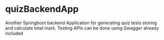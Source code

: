 # quizBackendApp

Another Springboot backend Application for generating quiz tests storing and calculate total mark.
Testing APIs can be done using Swagger already included
